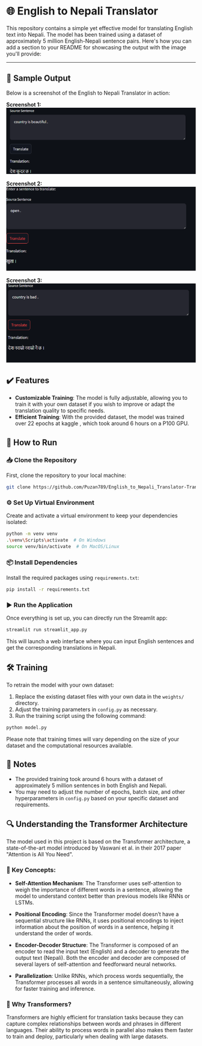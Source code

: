 

# 🌐 English to Nepali Translator

This repository contains a simple yet effective model for translating English text into Nepali. The model has been trained using a dataset of approximately 5 million English-Nepali sentence pairs.
Here's how you can add a section to your README for showcasing the output with the image you'll provide:

---

## 📸 Sample Output

Below is a screenshot of the English to Nepali Translator in action:

**Screenshot 1:**
![alt text](image.png)

**Screenshot 2:**
![alt text](image-1.png)


**Screenshot 3:**
![alt text](image-2.png)



## ✔️ Features

- **Customizable Training**: The model is fully adjustable, allowing you to train it with your own dataset if you wish to improve or adapt the translation quality to specific needs.
- **Efficient Training**: With the provided dataset, the model was trained over 22 epochs at kaggle , which took around 6 hours on a P100 GPU.

## 🚀 How to Run

### 📥 Clone the Repository

First, clone the repository to your local machine:

```bash
git clone https://github.com/Puzan789/English_to_Nepali_Translator-Transformer-based-.git

```

### ⚙️ Set Up Virtual Environment

Create and activate a virtual environment to keep your dependencies isolated:

```bash
python -m venv venv
.\venv\Scripts\activate  # On Windows
source venv/bin/activate  # On MacOS/Linux
```

### 📦 Install Dependencies

Install the required packages using `requirements.txt`:

```bash
pip install -r requirements.txt
```

### ▶️ Run the Application

Once everything is set up, you can directly run the Streamlit app:

```bash
streamlit run streamlit_app.py
```

This will launch a web interface where you can input English sentences and get the corresponding translations in Nepali.

## 🛠️ Training

To retrain the model with your own dataset:

1. Replace the existing dataset files with your own data in the `weights/` directory.
2. Adjust the training parameters in `config.py` as necessary.
3. Run the training script using the following command:

```bash
python model.py
```

Please note that training times will vary depending on the size of your dataset and the computational resources available.

## 📝 Notes

- The provided training took around 6 hours with a dataset of approximately 5 million sentences in both English and Nepali.
- You may need to adjust the number of epochs, batch size, and other hyperparameters in `config.py` based on your specific dataset and requirements.

## 🔍 Understanding the Transformer Architecture

The model used in this project is based on the Transformer architecture, a state-of-the-art model introduced by Vaswani et al. in their 2017 paper "Attention is All You Need". 

### 🔑 Key Concepts:

- **Self-Attention Mechanism**: The Transformer uses self-attention to weigh the importance of different words in a sentence, allowing the model to understand context better than previous models like RNNs or LSTMs.
  
- **Positional Encoding**: Since the Transformer model doesn’t have a sequential structure like RNNs, it uses positional encodings to inject information about the position of words in a sentence, helping it understand the order of words.
  
- **Encoder-Decoder Structure**: The Transformer is composed of an encoder to read the input text (English) and a decoder to generate the output text (Nepali). Both the encoder and decoder are composed of several layers of self-attention and feedforward neural networks.
  
- **Parallelization**: Unlike RNNs, which process words sequentially, the Transformer processes all words in a sentence simultaneously, allowing for faster training and inference.

### 🧠 Why Transformers?

Transformers are highly efficient for translation tasks because they can capture complex relationships between words and phrases in different languages. Their ability to process words in parallel also makes them faster to train and deploy, particularly when dealing with large datasets.

